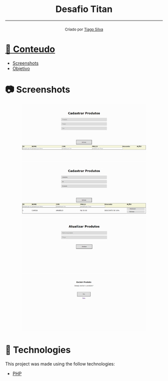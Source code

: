 <h1 align="center">
  Desafio Titan
</h1>

<hr />


<div align="center">
  <sub> Criado por 
    <a href="https://github.com/TiagoSilva-Dev">Tiago Silva
  </sub>
</div>

# 📌 Conteudo

* [Screenshots](#camera-screenshots)
* [Objetivo](#computer-Objetivo)


# :camera: Screenshots
<div align="center" display="flex">
   <img src="/public/d1.png" width="400px">
   <img src="/public/d2.png" width="400px">
    <img src="/public/d3.png" width="400px">
   <img src="/public/d4.png" width="400px">
</div>

# :rocket: Technologies
This project was made using the follow technologies:

- [PHP](https://www.php.net/)


